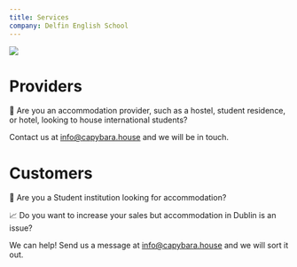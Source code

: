 ```yaml
---
title: Services
company: Delfin English School
---
```


![](/images/dublin.jpg)

# Providers

🏬 Are you an accommodation provider, such as a hostel, student residence, or hotel, looking to house international students? 

Contact us at info@capybara.house and we will be in touch.


# Customers

🏫 Are you a Student institution looking for accommodation? 

📈 Do you want to increase your sales but accommodation in Dublin is an issue? 

We can help! Send us a message at info@capybara.house and we will sort it out.
